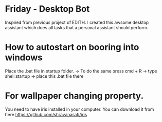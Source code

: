 # Friday - Desktop Bot

Inspired from previous project of EDITH. I created this awsome desktop assistant which does all tasks that a personal assistant should perform.

# How to autostart on booring into windows

Place the .bat file in startup folder. 
-> To do the same press cmd + R
-> type shell:startup
-> place this .bat file there

# For wallpaper changing property.

You need to have iris installed in your computer.
You can download it from here https://github.com/shravanasati/iris
